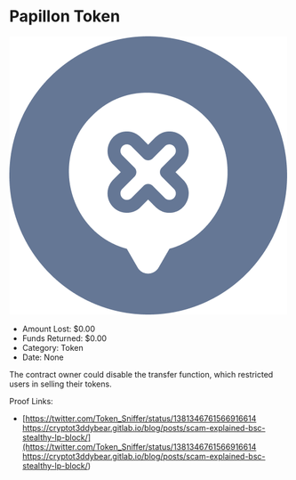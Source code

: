 # Papillon Token
![Papillon Token](/rektimages/Papillon-Token.png)
- Amount Lost: $0.00
- Funds Returned: $0.00
- Category: Token
- Date: None

The contract owner could disable the transfer function, which restricted users in selling their tokens.


Proof Links:
- [https://twitter.com/Token_Sniffer/status/1381346761566916614 https://cryptot3ddybear.gitlab.io/blog/posts/scam-explained-bsc-stealthy-lp-block/](https://twitter.com/Token_Sniffer/status/1381346761566916614 https://cryptot3ddybear.gitlab.io/blog/posts/scam-explained-bsc-stealthy-lp-block/)


